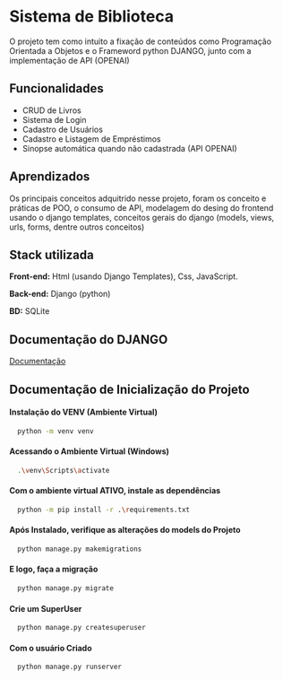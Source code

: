 # Sistema de Biblioteca

O projeto tem como intuito a fixação de conteúdos como Programação Orientada a Objetos e o Frameword python DJANGO, junto com a implementação de API (OPENAI)


## Funcionalidades

- CRUD de Livros
- Sistema de Login
- Cadastro de Usuários
- Cadastro e Listagem de Empréstimos
- Sinopse automática quando não cadastrada (API OPENAI)


## Aprendizados

Os principais conceitos adquitrido nesse projeto, foram os conceito e práticas de POO, o consumo de API, modelagem do desing do frontend usando o django templates, conceitos gerais do django (models, views, urls, forms, dentre outros conceitos)


## Stack utilizada

**Front-end:** Html (usando Django Templates), Css, JavaScript.

**Back-end:** Django (python)

**BD:** SQLite


## Documentação do DJANGO

[Documentação](https://docs.djangoproject.com/pt-br/5.0/)


## Documentação de Inicialização do Projeto

#### Instalação do VENV (Ambiente Virtual)

```bash
  python -m venv venv
```

#### Acessando o Ambiente Virtual (Windows)

```bash
  .\venv\Scripts\activate
```

#### Com o ambiente virtual ATIVO, instale as dependências

```bash
  python -m pip install -r .\requirements.txt
```

#### Após Instalado, verifique as alterações do models do Projeto

```bash
  python manage.py makemigrations
```
#### E logo, faça a migração

```bash
  python manage.py migrate
```

#### Crie um SuperUser

```bash
  python manage.py createsuperuser
```

#### Com o usuário Criado

```bash
  python manage.py runserver
```
